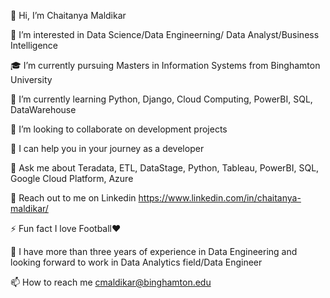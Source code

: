 👋 Hi, I’m Chaitanya Maldikar

👀 I’m interested in Data Science/Data Engineerning/ Data Analyst/Business Intelligence

🎓 I’m currently pursuing Masters in Information Systems from Binghamton University

🌱 I’m currently learning Python, Django, Cloud Computing, PowerBI, SQL, DataWarehouse

👯 I’m looking to collaborate on development projects

🤝 I can help you in your journey as a developer

💬 Ask me about Teradata, ETL, DataStage, Python, Tableau, PowerBI, SQL, Google Cloud Platform, Azure

📄 Reach out to me on Linkedin https://www.linkedin.com/in/chaitanya-maldikar/

⚡ Fun fact I love Football❤️

🌱 I have more than three years of experience in Data Engineering and looking forward to work in Data Analytics field/Data Engineer

📫 How to reach me cmaldikar@binghamton.edu
